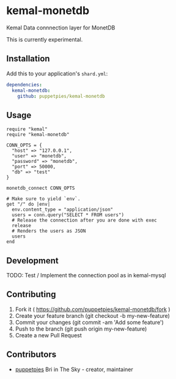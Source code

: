 # kemal-monetdb

Kemal Data connnection layer for MonetDB

This is currently experimental.

## Installation


Add this to your application's `shard.yml`:

```yaml
dependencies:
  kemal-monetdb:
    github: puppetpies/kemal-monetdb
```


## Usage


```crystal
require "kemal"
require "kemal-monetdb"

CONN_OPTS = {
  "host" => "127.0.0.1",
  "user" => "monetdb",
  "password" => "monetdb",
  "port" => 50000,
  "db" => "test"
}

monetdb_connect CONN_OPTS

# Make sure to yield `env`.
get "/" do |env|
  env.content_type = "application/json"
  users = conn.query("SELECT * FROM users")
  # Release the connection after you are done with exec
  release
  # Renders the users as JSON
  users
end

```
## Development

TODO: Test / Implement the connection pool as in kemal-mysql

## Contributing

1. Fork it ( https://github.com/puppetpies/kemal-monetdb/fork )
2. Create your feature branch (git checkout -b my-new-feature)
3. Commit your changes (git commit -am 'Add some feature')
4. Push to the branch (git push origin my-new-feature)
5. Create a new Pull Request

## Contributors

- [puppetpies](https://github.com/puppetpies) Bri in The Sky - creator, maintainer
